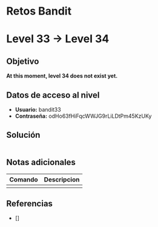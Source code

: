 # Retos Bandit

# Level 33 → Level 34

## Objetivo
**At this moment, level 34 does not exist yet.**

## Datos de acceso al nivel
- **Usuario:** bandit33
- **Contraseña:** odHo63fHiFqcWWJG9rLiLDtPm45KzUKy

## Solución
```bash
```
## Notas adicionales
| Comando | Descripcion |
|---------|-------------|
|  |  |

## Referencias
- []